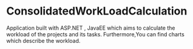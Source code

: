 # ConsolidatedWorkLoadCalculation
Application built with ASP.NET , JavaEE which aims to calculate the workload 
of the projects and its tasks. Furthermore,You can find charts which describe the workload.


